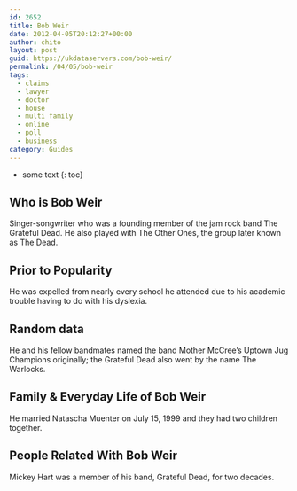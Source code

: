 ```yaml
---
id: 2652
title: Bob Weir
date: 2012-04-05T20:12:27+00:00
author: chito
layout: post
guid: https://ukdataservers.com/bob-weir/
permalink: /04/05/bob-weir
tags:
  - claims
  - lawyer
  - doctor
  - house
  - multi family
  - online
  - poll
  - business
category: Guides
---
```


* some text
{: toc}


## Who is  Bob Weir
                  
                  
                  
Singer-songwriter who was a founding member of the jam rock band The Grateful Dead. He also played with The Other Ones, the group later known as The Dead.
                  
                
                
                
## Prior to Popularity 
                  
                  
                  
He was expelled from nearly every school he attended due to his academic trouble having to do with his dyslexia.
                  
                
                
                
## Random data 
                  
                  
                  
He and his fellow bandmates named the band Mother McCree&#8217;s Uptown Jug Champions originally; the Grateful Dead also went by the name The Warlocks.
                  
                
                
                
## Family & Everyday Life of Bob Weir
                  
                  
                  
He married Natascha Muenter on July 15, 1999 and they had two children together.
                  
                
                
                
## People Related With  Bob Weir
                  
                  
                  
Mickey Hart was a member of his band, Grateful Dead, for two decades.
                  
                
              
            
          
          
          
    
    
  

